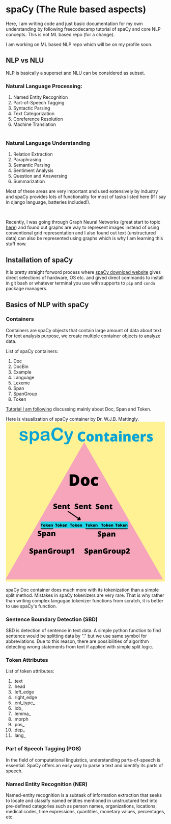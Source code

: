 # spaCy (The Rule based aspects)

Here, I am writing code and just basic documentation for my own understanding by following freecodecamp tutorial of spaCy and core NLP concepts. This is not ML based repo (for a change). <br>

I am working on ML based NLP repo which will be on my profile soon. 

## NLP vs NLU

NLP is basically a superset and NLU can be considered as subset.
<br>

### Natural Language Processing:
1. Named Entity Recognition
2. Part-of-Speech Tagging
3. Syntactic Parsing
4. Text Categorization
5. Coreference Resolution
6. Machine Translation
<br><br>

### Natural Language Understanding
1. Relation Extraction
2. Paraphrasing
3. Semantic Parsing
4. Sentiment Analysis
5. Question and Answersing
6. Summarization

Most of these areas are very important and used extensively by industry and spaCy provides lots of functionality for most of tasks listed here (If I say in django language, batteries included!).

<br>

Recently, I was going through Graph Neural Networks (great start to topic [here](https://distill.pub/2021/gnn-intro/)) and found out graphs are way to represent images instead of using conventional grid representation and I also found out text (unstructured data) can also be represented using graphs which is why I am learning this stuff now. 

## Installation of spaCy

It is pretty straight forword process where [spaCy download website](https://spacy.io/usage) gives direct selections of hardware, OS etc. and gived direct commands to install in git bash or whatever terminal you use with supports to `pip` and `conda` package managers. 

## Basics of NLP with spaCy

### Containers

Containers are spaCy objects that contain large amount of data about text. For text analysis purpose, we create multiple container objects to analyze data. <br>

List of spaCy containers:
1. Doc
2. DocBin
3. Example
4. Language
5. Lexeme
6. Span
7. SpanGroup
8. Token

[Tutorial I am following](https://www.youtube.com/watch?v=dIUTsFT2MeQ) discussing mainly about Doc, Span and Token.

Here is visualization of spaCy container by Dr. W.J.B. Mattingly. <br>
<img src='./static/spacy_containers.png' height="500px" alt="spaCy Container">

spaCy Doc container does much more with its tokenization than a simple split method. Mistakes in spaCy tokenizers are very rare. That is why rather than writing complex langugae tokenizer functions from scratch, it is better to use spaCy's function. 

### Sentence Boundary Detection (SBD)

SBD is detection of sentence in text data. A simple python function to find sentence would be splitting data by "." but we use same symbol for abbreviations. Due to this reason, there are possibilities of algorithm detecting wrong statements from text if applied with simple split logic. 

### Token Attributes

List of token attributes:
1. .text
2. .head
3. .left_edge
4. .right_edge
5. .ent_type_
6. .iob_
7. .lemma_
8. .morph
9. .pos_
10. .dep_
11. .lang_

### Part of Speech Tagging (POS)

In the field of computational linguistics, understanding parts-of-speech is essential. SpaCy offers an easy way to parse a text and identify its parts of speech.

### Named Entity Recognition (NER)

Named-entity recognition is a subtask of information extraction that seeks to locate and classify named entities mentioned in unstructured text into pre-defined categories such as person names, organizations, locations, medical codes, time expressions, quantities, monetary values, percentages, etc.